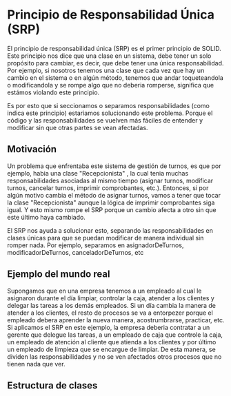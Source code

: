 # Principio de Responsabilidad Única (SRP)

El principio de responsabilidad única (SRP) es el primer principio de SOLID. Este principio nos dice que una clase en un sistema, debe tener un solo propósito para cambiar, es decir, que debe tener una única responsabilidad. Por ejemplo, si nosotros tenemos una clase que cada vez que hay un cambio en el sistema o en algún método, tenemos que andar toqueteandola o modificandola y se rompe algo que no deberia romperse, significa que estámos violando este principio.

Es por esto que si seccionamos o separamos responsabilidades (como indica este principio) estariamos solucionando este problema. Porque el código y las responsabilidades se vuelven más fáciles de entender y modificar sin que otras partes se vean afectadas.

###


## Motivación

Un problema que enfrentaba este sistema de gestión de turnos, es que por ejemplo, habia una clase "Recepcionista" , la cual tenia muchas responsabilidades asociadas al mismo tiempo (asignar turnos, modificar turnos, cancelar turnos, imprimir comprobantes, etc.). Entonces, si por algún motivo cambia el método de asignar turnos, vamos a tener que tocar la clase "Recepcionista" aunque la lógica de imprimir comprobantes siga igual. Y esto mismo rompe el SRP porque un cambio afecta a otro sin que este último haya cambiado.

El SRP nos ayuda a solucionar esto, separando las responsabilidades en clases únicas para que se puedan modificar de manera individual sin romper nada. Por ejemplo, separamos en asignadorDeTurnos, modificadorDeTurnos, canceladorDeTurnos, etc

## Ejemplo del mundo real

Supongamos que en una empresa tenemos a un empleado al cual le asignaron durante el día limpiar, controlar la caja, atender a los clientes y delegar las tareas a los demás empleados. Si un día cambia la manera de atender a los clientes, el resto de procesos se va a entorpezer porque el empleado debera aprender la nueva manera, acostrumbrarse, practicar, etc. Si aplicamos el SRP en este ejemplo, la empresa deberia contratar a un gerente que delegue las tareas, a un empleado de caja que controle la caja, un empleado de atención al cliente que atienda a los clientes y por último un empleado de limpieza que se encargue de limpiar. De esta manera, se dividen las responsabilidades y no se ven afectados otros procesos que no tienen nada que ver.

## Estructura de clases
